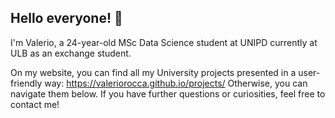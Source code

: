 ## Hello everyone! 👋

I'm Valerio, a 24-year-old MSc Data Science student at UNIPD currently at ULB as an exchange student.

On my website, you can find all my University projects presented in a user-friendly way: https://valeriorocca.github.io/projects/
Otherwise, you can navigate them below. If you have further questions or curiosities, feel free to contact me!
